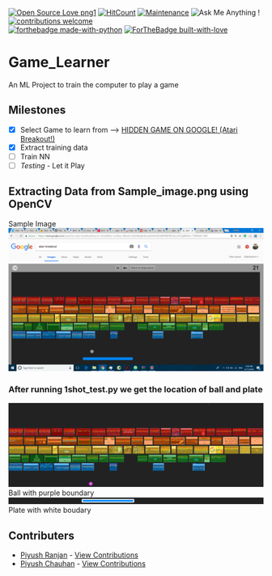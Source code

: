 [![Open Source Love png1](https://badges.frapsoft.com/os/v1/open-source.png?v=103)](https://github.com/ellerbrock/open-source-badges/)
[![HitCount](http://hits.dwyl.io/piyush27ranjan/Game_Learner.svg)](https://github.com/piyush27ranjan/Game_Learner/)
[![Maintenance](https://img.shields.io/badge/Maintained%3F-yes-green.svg)](https://GitHub.com/piyush27ranjan/Game_Learner/graphs/commit-activity)
![Ask Me Anything !](https://img.shields.io/badge/Ask%20me-anything-1abc9c.svg)
[![contributions welcome](https://img.shields.io/badge/contributions-welcome-brightgreen.svg?style=flat)](https://github.com/piyush27ranjan/Game_Learner/issues)
<br>
[![forthebadge made-with-python](http://ForTheBadge.com/images/badges/made-with-python.svg)](https://www.python.org/)
[![ForTheBadge built-with-love](http://ForTheBadge.com/images/badges/built-with-love.svg)](https://github.com/piyushchauhan/ama)
# Game_Learner
An ML Project to train the computer to play a game

## Milestones
 - [x] Select Game to learn from --> [HIDDEN GAME ON GOOGLE! (Atari Breakout!)](https://www.google.co.in/search?q=atari+breakout&source=lnms&tbm=isch&sa=X&ved=0ahUKEwjs4Pnsho3bAhXGQ48KHSikCa4Q_AUICigB&biw=1396&bih=690&dpr=1.38)
 - [x] Extract training data
 - [ ] Train NN
 - [ ] *Testing* - Let it Play

## Extracting Data from Sample_image.png using OpenCV

Sample Image
![Sample Image](Sample_image.png)

### After running 1shot_test.py we get the location of ball and plate

![Tracked ball](Got_the_ball.png)
Ball with purple boundary
![Tracked Plate](Got_the_plate.jpeg)
Plate with white boudary

## Contributers
- [Piyush Ranjan](https://github.com/piyush27ranjan/) - [View Contributions](https://github.com/piyush27ranjan/Game_Learner/commits?author=piyush27ranjan)
- [Piyush Chauhan](https://github.com/piyushchauhan/) - [View Contributions](https://github.com/piyush27ranjan/Game_Learner/commits?author=piyushchauhan)
